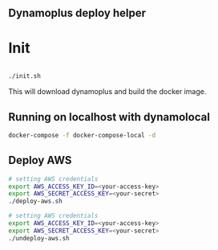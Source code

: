 ## Dynamoplus deploy helper 

# Init
```bash

./init.sh
```

This will download dynamoplus and build the docker image. 



## Running on localhost with dynamolocal
```bash
docker-compose -f docker-compose-local -d

```

## Deploy AWS
```bash
# setting AWS credentials
export AWS_ACCESS_KEY_ID=<your-access-key> 
export AWS_SECRET_ACCESS_KEY=<your-secret>
./deploy-aws.sh
```


```bash
# setting AWS credentials
export AWS_ACCESS_KEY_ID=<your-access-key> 
export AWS_SECRET_ACCESS_KEY=<your-secret>
./undeploy-aws.sh
```
